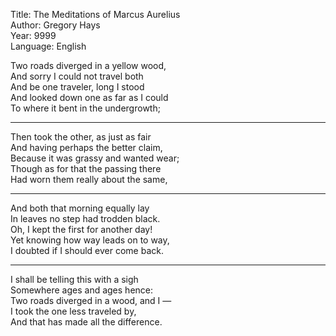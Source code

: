 Title: The Meditations of Marcus Aurelius  
Author: Gregory Hays  
Year: 9999  
Language: English  

Two roads diverged in a yellow wood,  
And sorry I could not travel both  
And be one traveler, long I stood  
And looked down one as far as I could  
To where it bent in the undergrowth;  

---
Then took the other, as just as fair  
And having perhaps the better claim,  
Because it was grassy and wanted wear;  
Though as for that the passing there  
Had worn them really about the same,  

---
And both that morning equally lay  
In leaves no step had trodden black.  
Oh, I kept the first for another day!  
Yet knowing how way leads on to way,  
I doubted if I should ever come back.  

---
I shall be telling this with a sigh  
Somewhere ages and ages hence:  
Two roads diverged in a wood, and I —  
I took the one less traveled by,  
And that has made all the difference. 
